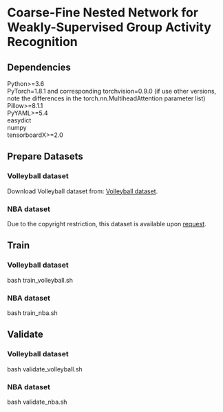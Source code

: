 # Coarse-Fine Nested Network for Weakly-Supervised Group Activity Recognition
## Dependencies
Python>=3.6  
PyTorch=1.8.1 and corresponding torchvision=0.9.0 (if use other versions, note the differences in the torch.nn.MultiheadAttention parameter list)  
Pillow>=8.1.1  
PyYAML>=5.4  
easydict  
numpy  
tensorboardX>=2.0  
## Prepare Datasets
### Volleyball dataset
Download Volleyball dataset from: [Volleyball dataset](https://drive.google.com/drive/folders/1rmsrG1mgkwxOKhsr-QYoi9Ss92wQmCOS?usp=sharing).
### NBA dataset  
Due to the copyright restriction, this dataset is available upon [request](https://ruiyan1995.github.io/SAM.html).
## Train
### Volleyball dataset
bash train_volleyball.sh
### NBA dataset
bash train_nba.sh
## Validate
### Volleyball dataset
bash validate_volleyball.sh
### NBA dataset
bash validate_nba.sh
